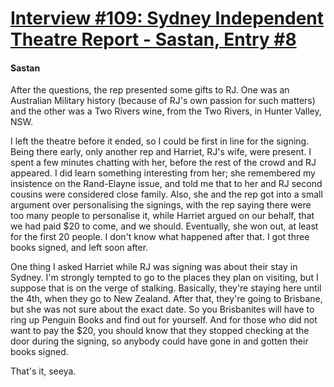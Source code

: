 # [Interview #109: Sydney Independent Theatre Report - Sastan, Entry #8](https://www.theoryland.com/intvmain.php?i=109#8)

#### Sastan

After the questions, the rep presented some gifts to RJ. One was an Australian Military history (because of RJ's own passion for such matters) and the other was a Two Rivers wine, from the Two Rivers, in Hunter Valley, NSW.

I left the theatre before it ended, so I could be first in line for the signing. Being there early, only another rep and Harriet, RJ's wife, were present. I spent a few minutes chatting with her, before the rest of the crowd and RJ appeared. I did learn something interesting from her; she remembered my insistence on the Rand-Elayne issue, and told me that to her and RJ second cousins were considered close family. Also, she and the rep got into a small argument over personalising the signings, with the rep saying there were too many people to personalise it, while Harriet argued on our behalf, that we had paid $20 to come, and we should. Eventually, she won out, at least for the first 20 people. I don't know what happened after that. I got three books signed, and left soon after.

One thing I asked Harriet while RJ was signing was about their stay in Sydney. I'm strongly tempted to go to the places they plan on visiting, but I suppose that is on the verge of stalking. Basically, they're staying here until the 4th, when they go to New Zealand. After that, they're going to Brisbane, but she was not sure about the exact date. So you Brisbanites will have to ring up Penguin Books and find out for yourself. And for those who did not want to pay the $20, you should know that they stopped checking at the door during the signing, so anybody could have gone in and gotten their books signed.

That's it, seeya.


